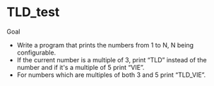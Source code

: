 # TLD_test
Goal
- Write a program that prints the numbers from 1 to N, N being configurable.
- If the current number is a multiple of 3, print “TLD” instead of the number and if it's a multiple of 5 print “VIE”.
- For numbers which are multiples of both 3 and 5 print “TLD_VIE”.
